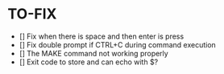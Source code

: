 # TO-FIX

- [] Fix when there is space and then enter is press
- [] Fix double prompt if CTRL+C during command execution
- [] The MAKE command not working properly
- [] Exit code to store and can echo with $?
